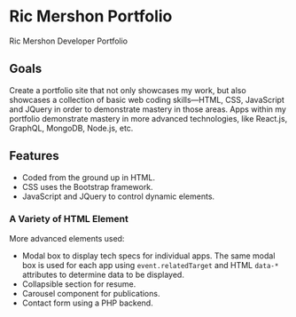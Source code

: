 # Ric Mershon Portfolio
Ric Mershon Developer Portfolio

## Goals
Create a portfolio site that not only showcases my work, but also showcases a collection of basic web coding skills&mdash;HTML, CSS, JavaScript and JQuery in order to demonstrate mastery in those areas. Apps within my portfolio demonstrate mastery in more advanced technologies, like React.js, GraphQL, MongoDB, Node.js, etc.

## Features
* Coded from the ground up in HTML.
* CSS uses the Bootstrap framework.
* JavaScript and JQuery to control dynamic elements.

### A Variety of HTML Element
More advanced elements used:
* Modal box to display tech specs for individual apps. The same modal box is used for each app using ```event.relatedTarget``` and HTML ```data-*``` attributes to determine data to be displayed.
* Collapsible section for resume.
* Carousel component for publications.
* Contact form using a PHP backend.
